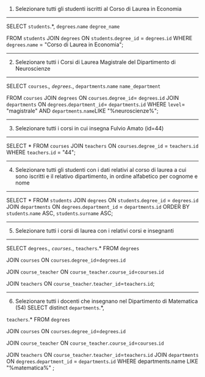 1. Selezionare tutti gli studenti iscritti al Corso di Laurea in Economia
------
SELECT 
`students`.*,
`degrees`.`name` `degree_name`

FROM 
`students`
JOIN `degrees`
ON `students`.`degree_id` = `degrees`.`id` 
WHERE `degrees`.`name` = "Corso di Laurea in Economia";



-------
2. Selezionare tutti i Corsi di Laurea Magistrale del Dipartimento di
Neuroscienze
------
SELECT 
`courses`.*,
`degrees`.*,
`departments`.`name` `name_department`

 FROM `courses`
 JOIN `degrees`
 ON `courses`.`degree_id`= `degrees`.`id`
 JOIN `departments`
 ON `degrees`.`department_id`= `departments`.`id`
 WHERE `level`= "magistrale" AND
`departments`.`name`LIKE "%neuroscienze%";


------
3. Selezionare tutti i corsi in cui insegna Fulvio Amato (id=44)
------
SELECT * 
FROM `courses`
JOIN `teachers`
ON `courses`.`degree_id` = `teachers`.`id`
WHERE `teachers`.`id` = "44";



-----
4. Selezionare tutti gli studenti con i dati relativi al corso di laurea a cui
sono iscritti e il relativo dipartimento, in ordine alfabetico per cognome e
nome
------
SELECT * 
FROM 
    `students`
JOIN `degrees`
    ON `students`.`degree_id` = `degrees`.`id`
JOIN `departments`
    ON `degrees`.`department_id` = `departments`.`id`
ORDER BY 
    `students`.`name` ASC, 
    `students`.`surname` ASC;

-------
5. Selezionare tutti i corsi di laurea con i relativi corsi e insegnanti
------
SELECT 
`degrees`.*,
`courses`.*,
`teachers`.* 
FROM `degrees`

JOIN `courses`
ON `courses`.`degree_id`=`degrees`.`id`

JOIN `course_teacher`
ON `course_teacher`.`course_id`=`courses`.`id`

JOIN `teachers`
ON `course_teacher`.`teacher_id`=`teachers`.`id`;


------
6. Selezionare tutti i docenti che insegnano nel Dipartimento di
Matematica (54)
SELECT distinct
`departments`.*,

`teachers`.* 
FROM `degrees`

JOIN `courses`
ON `courses`.`degree_id`=`degrees`.`id`

JOIN `course_teacher`
ON `course_teacher`.`course_id`=`courses`.`id`

JOIN `teachers`
ON `course_teacher`.`teacher_id`=`teachers`.`id`
JOIN `departments`
ON `degrees`.`department_id` = `departments`.`id`
WHERE departments.name LIKE "%matematica%"
;
